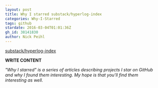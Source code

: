 ```yaml
---
layout: post
title: Why I starred substack/hyperlog-index
categories: Why-I-Starred
tags: github
stardate: 2016-03-04T01:01:36Z
gh_id: 38141830
author: Nick Peihl
---
```


[substack/hyperlog-index](https://github.com/substack/hyperlog-index)

**WRITE CONTENT**

*"Why I starred" is a series of articles describing projects I star on GitHub and why I found them interesting. My hope is that you'll find them interesting as well.*

